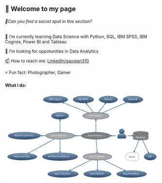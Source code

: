 ## 👋  Welcome to my page 
###### 💝Can you find a secret spot in this section?

🌱 I’m currently learning Data Science with Python, SQL, IBM SPSS, IBM Cognos, Power BI and Tableau

🤔 I’m looking for oppotunities in Data Analytics

[📫](mailto:gaoqian310@gmail.com) How to reach me: [LinkedIn/gaoqian310](https://www.linkedin.com/in/gaoqian310/)

⚡ Fun fact: Photographer, Gamer

#### What I do:
![what I do](https://github.com/gaoqian310/gaoqian310/blob/c4e64a393dc186f3990f8db909dac2ba679037fe/what_I%20_do.svg)
